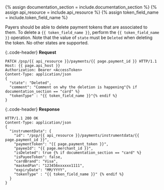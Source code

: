 {% assign documentation_section = include.documentation_section %}
{% assign api_resource = include.api_resource %}
{% assign token_field_name = include.token_field_name %}

Payers should be able to delete payment tokens that are associated to
them. To delete a `{{ token_field_name }}`, perform the `{{ token_field_name }}`
operation. Note that the value of `state` must be `Deleted` when deleting the token. 
No other states are supported.

{:.code-header}
**Request**

```http
PATCH /psp/{{ api_resource }}/payments/{{ page.payment_id }} HTTP/1.1
Host: {{ page.api_host }}
Authorization: Bearer <AccessToken>
Content-Type: application/json
{
  "state": "Deleted",
  "comment": "Comment on why the deletion is happening"{% if documentation_section == "card" %}
  "tokenType" : "{{ token_field_name }}"{% endif %}
}
```

{:.code-header}
**Response**

```http
HTTP/1.1 200 OK
Content-Type: application/json
{
  "instrumentData": {
    "id": "/psp/{{ api_resource }}/payments/instrumentdata/{{ page.payment_id }}",
    "paymentToken": "{{ page.payment_token }}",
    "payeeId": "{{ page.merchant_id }}",
    "isDeleted": true {% if documentation_section == "card" %}
    "isPayeeToken": false,
    "cardBrand": "Visa",
    "maskedPan": "123456xxxxxx1111",
    "expiryDate": "MM/YYYY",
    "tokenType" : "{{ token_field_name }}" {% endif %}
  }
}
```



